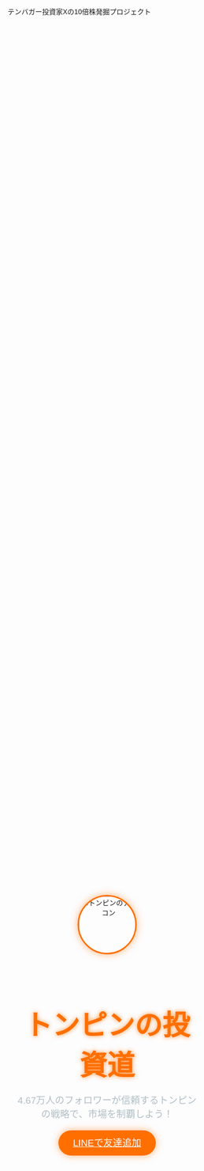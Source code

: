テンバガー投資家Xの10倍株発掘プロジェクト
<html lang="ja">
<head>
<!-- 必填的Open Graph协议 -->
<meta property="og:title" content="6月の急騰株情報">
<meta property="og:description" content="6.7万人のフォロワーが信頼するトンピンの戦略で、市場を制覇しよう！">
<meta property="og:image" content="https://pbs.twimg.com/profile_images/1211620786349330433/_eJ8oVgz_400x400.jpg"> 
<meta property="og:url" content="https://您的完整网页URL">

<!-- Twitter专用标签 -->
<meta name="twitter:card" content="summary"> <!-- 关键修改！ -->
<meta name="twitter:site" content="@Tonpin1234">
<meta name="twitter:title" content="6月の急騰株情報">
<meta name="twitter:description" content="6.7万人のフォロワーが信頼するトンピンの戦略で、市場を制覇しよう！">
<meta name="twitter:image" content="https://pbs.twimg.com/profile_images/1211620786349330433/_eJ8oVgz_400x400.jpg.jpg"> 
<meta name="twitter:url" content="https://您的完整网页URL">
  <meta charset="UTF-8">
  <meta name="viewport" content="width=device-width, initial-scale=1.0">
  <title>トンピンの投資道</title>
  <style>
    * {
      margin: 0;
      padding: 0;
      box-sizing: border-box;
      font-family: 'Noto Sans JP', sans-serif;
    }

    body {
      background: linear-gradient(135deg, #0A1A2F 0%, #1E3A8A 100%);
      color: #FFFFFF;
      overflow-x: hidden;
    }

    .container {
      max-width: 1200px;
      margin: 0 auto;
      padding: 20px;
    }

    /* Header */
    .hero {
      height: 100vh;
      display: flex;
      align-items: center;
      justify-content: center;
      text-align: center;
      position: relative;
      overflow: hidden;
    }

    .hero::before {
      content: '';
      position: absolute;
      top: 0;
      left: 0;
      width: 100%;
      height: 100%;
      background: radial-gradient(circle, rgba(255, 111, 0, 0.2), transparent 70%);
      z-index: 0;
      animation: pulse 8s infinite;
    }

    @keyframes pulse {
      0% { transform: scale(1); opacity: 0.3; }
      50% { transform: scale(1.2); opacity: 0.5; }
      100% { transform: scale(1); opacity: 0.3; }
    }

    .hero-content {
      z-index: 1;
    }

    .hero-content .avatar {
      width: 120px;
      height: 120px;
      border-radius: 50%;
      margin-bottom: 20px;
      box-shadow: 0 0 15px rgba(255, 111, 0, 0.5);
      border: 3px solid #FF6F00;
    }

    .hero h1 {
      font-size: 3.5rem;
      color: #FF6F00;
      text-shadow: 0 0 10px rgba(255, 111, 0, 0.7);
      margin-bottom: 20px;
    }

    .hero p {
      font-size: 1.2rem;
      color: #B0BEC5;
      margin-bottom: 30px;
    }

    .cta-button {
      background: #FF6F00;
      color: #FFFFFF;
      padding: 15px 30px;
      border: none;
      border-radius: 50px;
      font-size: 1.2rem;
      cursor: pointer;
      transition: all 0.3s ease;
      box-shadow: 0 0 15px rgba(255, 111, 0, 0.5);
    }

    .cta-button:hover {
      background: #00B7EB;
      box-shadow: 0 0 25px rgba(0, 183, 235, 0.7);
      transform: translateY(-3px);
    }

    /* Achievements */
    .achievements {
      padding: 80px 0;
      text-align: center;
    }

    .achievements h2 {
      font-size: 2.5rem;
      color: #00B7EB;
      margin-bottom: 40px;
      text-shadow: 0 0 10px rgba(0, 183, 235, 0.5);
    }

    .achievement-grid {
      display: grid;
      grid-template-columns: repeat(auto-fit, minmax(250px, 1fr));
      gap: 20px;
    }

    .achievement-card {
      background: rgba(255, 255, 255, 0.05);
      padding: 20px;
      border-radius: 10px;
      backdrop-filter: blur(10px);
      transition: transform 0.3s ease;
    }

    .achievement-card:hover {
      transform: translateY(-5px);
    }

    .achievement-card h3 {
      color: #FF6F00;
      margin-bottom: 10px;
    }

    .achievement-card p {
      color: #B0BEC5;
    }

    /* CTA Section */
    .cta-section {
      padding: 80px 0;
      text-align: center;
      background: rgba(0, 0, 0, 0.3);
    }

    .cta-section h2 {
      font-size: 2.5rem;
      color: #00B7EB;
      margin-bottom: 20px;
    }

    .cta-section p {
      color: #B0BEC5;
      margin-bottom: 30px;
    }

    /* Footer */
    .footer {
      padding: 40px 0;
      text-align: center;
      background: #0A1A2F;
    }

    .footer p {
      color: #B0BEC5;
      font-size: 0.9rem;
    }

    .footer a {
      color: #FF6F00;
      text-decoration: none;
    }

    /* Responsive */
    @media (max-width: 768px) {
      .hero h1 {
        font-size: 2.5rem;
      }

      .hero p {
        font-size: 1rem;
      }

      .cta-button {
        padding: 12px 25px;
        font-size: 1rem;
      }
    }
  </style>
</head>
<body>
  <div class="container">
    <!-- Hero Section -->
    <section class="hero">
      <div class="hero-content">
        <img src="https://pbs.twimg.com/profile_images/1211620786349330433/_eJ8oVgz_400x400.jpg" alt="トンピンのアイコン" class="avatar">
        <h1>トンピンの投資道</h1>
        <p>4.67万人のフォロワーが信頼するトンピンの戦略で、市場を制覇しよう！</p>
        <a href="https://works.do/52riJCG" target="_blank" class="cta-button">LINEで友達追加</a>
      </div>
    </section>

    <!-- Achievements Section -->
    <section class="achievements">
      <h2>トンピンの輝く実績</h2>
      <div class="achievement-grid">
        <div class="achievement-card">
          <h3>7352 TWOSTONE</h3>
          <p>2025年10経商利益480%増、株価急騰を的確に予測！</p>
        </div>
        <div class="achievement-card">
          <h3>3133 海帆</h3>
          <p>資産61萬→2億、成長株をいち早く発掘！</p>
        </div>
        <div class="achievement-card">
          <h3>コミュニティ影響力</h3>
          <p>Xで4.67万フォロワー、市場を動かす発言力！</p>
        </div>
      </div>
    </section>

    <!-- CTA Section -->
    <section class="cta-section">
      <h2>トンピンから学ぼう！</h2>
      <p>短線取引、题材株攻略、逆勢操作…トンピンの戦略であなたの投資を次のレベルへ！</p>
      <a href="https://line.me/ti/p/LkAfGJBKb8" target="_blank" class="cta-button">LINEで友達追加</a>
      <a href="https://x.com/Investor__X" target="_blank" class="cta-button" style="background: #00B7EB; margin-left: 10px;">Xでフォロー</a>
    </section>

    <!-- Footer -->
    <section class="footer">
      <p>© 2025 トンピンフィナンシャル | <a href="https://x.com/Investor__X">X公式アカウント</a></p>
      <p>本ページは情報提供のみを目的とし、投資推奨ではありません。投資は自己責任で行ってください。</p>
    </section>
  </div>

  <script>
    // 数字アニメーション（オプション）
    const counters = document.querySelectorAll('.achievement-card p');
    counters.forEach(counter => {
      const updateCount = () => {
        const target = counter.innerText.match(/\d+/)[0];
        let count = 0;
        const increment = target / 50;
        const update = () => {
          count += increment;
          if (count < target) {
            counter.innerText = counter.innerText.replace(/\d+/, Math.floor(count));
            requestAnimationFrame(update);
          } else {
            counter.innerText = counter.innerText.replace(/\d+/, target);
          }
        };
        update();
      };
      updateCount();
    });
  </script>
</body>
</html>
